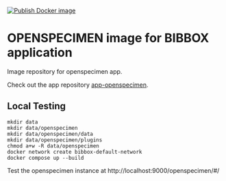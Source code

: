[![Publish Docker image](https://github.com/bibbox/img-openspecimen/actions/workflows/docker-publish.yml/badge.svg)](https://github.com/bibbox/img-openspecimen/actions/workflows/docker-publish.yml)

# OPENSPECIMEN image for BIBBOX application

Image repository for openspecimen app.

Check out the app repository [app-openspecimen](https://github.com/bibbox/app-openspecimen).

## Local Testing

```
mkdir data
mkdir data/openspecimen
mkdir data/openspecimen/data
mkdir data/openspecimen/plugins
chmod a+w -R data/openspecimen 
docker network create bibbox-default-network
docker compose up --build
```
Test the openspecimen instance at http://localhost:9000/openspecimen/#/
